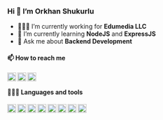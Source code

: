 ### Hi 👋 I’m Orkhan Shukurlu

- 👨🏽‍💻 I’m currently working for **Edumedia LLC**
- 🌱 I’m currently learning **NodeJS** and **ExpressJS**
- 💬 Ask me about **Backend Development**

#### 📫 How to reach me

<a href="https://linkedin.com/in/orkhanshukurlu">
    <img align="left" width="20px" src="https://simpleicons.vercel.app/linkedin/000">
</a>

<a href="https://t.me/orkhanshukurlu">
    <img align="left" width="20px" src="https://simpleicons.vercel.app/telegram/000">
</a>

<a href="https://twitter.com/orkhanshukur">
    <img align="left" width="20px" src="https://simpleicons.vercel.app/twitter/000">
</a>

<br>

#### 👨🏻‍💻 Languages and tools

<img align="left" width="20px" src="https://simpleicons.vercel.app/php/000">
<img align="left" width="20px" src="https://simpleicons.vercel.app/laravel/000">
<img align="left" width="20px" src="https://simpleicons.vercel.app/symfony/000">
<img align="left" width="20px" src="https://simpleicons.vercel.app/mysql/000">
<img align="left" width="20px" src="https://simpleicons.vercel.app/postgresql/000">
<img align="left" width="20px" src="https://simpleicons.vercel.app/javascript/000">
<img align="left" width="20px" src="https://simpleicons.vercel.app/jquery/000">
<img align="left" width="20px" src="https://simpleicons.vercel.app/linux/000">
